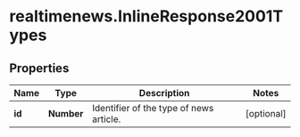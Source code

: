 # realtimenews.InlineResponse2001Types

## Properties

Name | Type | Description | Notes
------------ | ------------- | ------------- | -------------
**id** | **Number** | Identifier of the type of news article. | [optional] 


